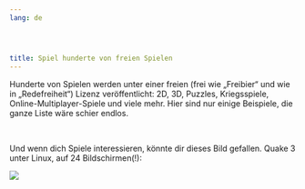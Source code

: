 ```yaml
---
lang: de




title: Spiel hunderte von freien Spielen
---
```


Hunderte von Spielen werden unter einer freien (frei wie „Freibier“ und wie in „Redefreiheit“) Lizenz veröffentlicht: 2D, 3D, Puzzles, Kriegsspiele, Online-Multiplayer-Spiele und viele mehr. Hier sind nur einige Beispiele, die ganze Liste wäre schier endlos.

<div id="items">



<br class="clearboth" />


Und wenn dich Spiele interessieren, könnte dir dieses Bild gefallen. Quake 3 unter Linux, auf 24 Bildschirmen(!):

<a href="Images/quake_24_screens.jpg"><img src="Images/quake_24_screens_thumbnail.jpg" /></a>




